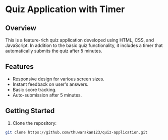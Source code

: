 # Quiz Application with Timer

## Overview

This is a feature-rich quiz application developed using HTML, CSS, and JavaScript. In addition to the basic quiz functionality, it includes a timer that automatically submits the quiz after 5 minutes.

## Features

- Responsive design for various screen sizes.
- Instant feedback on user's answers.
- Basic score tracking.
- Auto-submission after 5 minutes.

## Getting Started

1. Clone the repository:

```bash
git clone https://github.com/thuwarakan123/quiz-application.git
